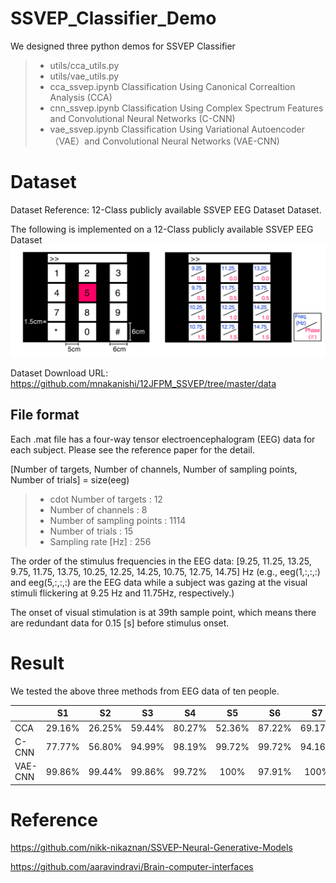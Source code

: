 # SSVEP_Classifier_Demo
We designed three python demos for SSVEP Classifier

>+ utils/cca_utils.py
>+ utils/vae_utils.py
>+ cca_ssvep.ipynb  Classification Using Canonical Correaltion Analysis (CCA)
>+ cnn_ssvep.ipynb  Classification Using Complex Spectrum Features and Convolutional Neural Networks (C-CNN)
>+ vae_ssvep.ipynb  Classification Using Variational Autoencoder（VAE）and Convolutional Neural Networks (VAE-CNN) 



# Dataset
Dataset Reference: 12-Class publicly available SSVEP EEG Dataset Dataset.

The following is implemented on a 12-Class publicly available SSVEP EEG Dataset
![12_ssvep](images/12_classSSVEP.png)

Dataset Download URL: https://github.com/mnakanishi/12JFPM_SSVEP/tree/master/data

## File format
Each .mat file has a four-way tensor electroencephalogram (EEG) data for each subject.
Please see the reference paper for the detail.

[Number of targets, Number of channels, Number of sampling points, Number of trials] = size(eeg)

>+ cdot Number of targets : 12
>+ Number of channels : 8
>+ Number of sampling points : 1114
>+ Number of trials : 15
>+ Sampling rate [Hz] : 256

The order of the stimulus frequencies in the EEG data:
[9.25, 11.25, 13.25, 9.75, 11.75, 13.75, 10.25, 12.25, 14.25, 10.75, 12.75, 14.75] Hz
(e.g., eeg(1,:,:,:) and eeg(5,:,:,:) are the EEG data while a subject was gazing at the visual stimuli flickering at 9.25 Hz and 11.75Hz, respectively.)

The onset of visual stimulation is at 39th sample point, which means there are redundant data for 0.15 [s] before stimulus onset.

# Result
We tested the above three methods from EEG data of ten people.

|  | S1 | S2 | S3 | S4 | S5 | S6 | S7 | S8 | S9 | S10 | Overall 
| :-----| :----: | :----: | :----: | :----: | :----: | :----: | :----: | :----: | :----: | :----: | :----: |
|CCA | 29.16% | 26.25% | 59.44% | 80.27% | 52.36% | 87.22% | 69.17% | 96.67% | 66.38% | 65.27% | 63.22%|
|C-CNN | 77.77% | 56.80% | 94.99% | 98.19% | 99.72% | 99.72% | 94.16% | 99.16% | 97.36% | 89.86% | 90.77% |
|VAE-CNN | 99.86% | 99.44% | 99.86% | 99.72% | 100% | 97.91% | 100% | 100% | 99.30% | 99.72% | 99.58%|

# Reference
https://github.com/nikk-nikaznan/SSVEP-Neural-Generative-Models

https://github.com/aaravindravi/Brain-computer-interfaces
